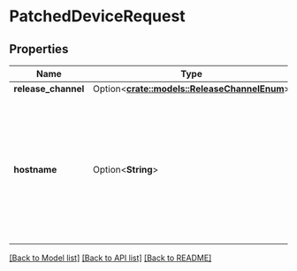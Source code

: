 # PatchedDeviceRequest

## Properties

Name | Type | Description | Notes
------------ | ------------- | ------------- | -------------
**release_channel** | Option<[**crate::models::ReleaseChannelEnum**](ReleaseChannelEnum.md)> |  | [optional]
**hostname** | Option<**String**> | Please enter the hostname you set in the Raspberry Pi Imager's Advanced Options menu (without .local extension) | [optional]

[[Back to Model list]](../README.md#documentation-for-models) [[Back to API list]](../README.md#documentation-for-api-endpoints) [[Back to README]](../README.md)


